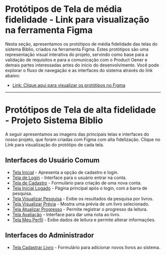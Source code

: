 # Protótipos de Tela de média fidelidade - Link para visualização na ferramenta Figma

Nesta seção, apresentamos os protótipos de média fidelidade das telas do sistema Biblio, criados na ferramenta Figma. Estes protótipos são uma representação visual interativa do projeto, servindo como base para a validação de requisitos e para a comunicação com o Product Oener e demais partes interessadas antes do início do desenvolvimento. Você pode explorar o fluxo de navegação e as interfaces do sistema através do link abaixo:

* [Link: Clique aqui para visualizar os protótipos no Figma](https://www.figma.com/proto/pAqIu1YA6PVhQ42tVARiuq/codex?node-id=67-153&p=f&t=85sDzFnOxFI4WXHJ-1&scaling=scale-down&content-scaling=fixed&page-id=0%3A1)

---

# Protótipos de Tela de alta fidelidade - Projeto Sistema Biblio

A seguir apresentamos as imagens das principais telas e interfaces do nosso projeto, que foram criadas com Figma com alta fidelização.
Clique no Link para visualização do protótipo de cada tela.

## Interfaces do Usuário Comum

* [Tela Inicial](tela-inicial.png) - Apresenta a opção de cadastro e login.
* [Tela de Login](tela-login.png) - Interface para o usuário entrar na conta.
* [Tela de Cadastro](tela-cadastro.png) - Formulário para criação de uma nova conta.
* [Tela Inicial Logado](tela-inicial-logado.png) - Página principal após o login, com a barra de pesquisa.
* [Tela Visualizar Pesquisa](tela-visualizar-pesquisa.png) - Exibe os resultados da pesquisa por livros.
* [Tela Visualizar Prévia](tela-visualizar-previa.png) - Mostra uma prévia de um livro selecionado.
* [Tela Atualizar Progresso](tela-atualizar-progresso.png) - Permite registrar o progresso da leitura.
* [Tela Avaliação](tela-avaliacao.png) - Interface para dar uma nota ao livro.
* [Tela Meu Perfil](tela-perfil.png) - Exibe dados de leitura e permite alterar informações.

## Interfaces do Administrador

* [Tela Cadastrar Livro](tela-cadastrar-livro.png) - Formulário para adicionar novos livros ao sistema.
